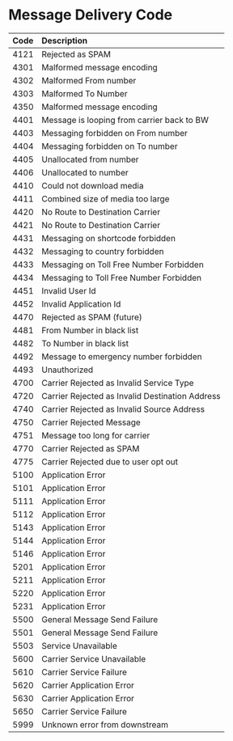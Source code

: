 # Message Delivery Code

| Code | Description                                     |
|:-----|:------------------------------------------------|
| 4121 | Rejected as SPAM                                |
| 4301 | Malformed message encoding                      |
| 4302 | Malformed From number                           |
| 4303 | Malformed To Number                             |
| 4350 | Malformed message encoding                      |
| 4401 | Message is looping from carrier back to BW      |
| 4403 | Messaging forbidden on From number              |
| 4404 | Messaging forbidden on To number                |
| 4405 | Unallocated from number                         |
| 4406 | Unallocated to number                           |
| 4410 | Could not download media                        |
| 4411 | Combined size of media too large                |
| 4420 | No Route to Destination Carrier                 |
| 4421 | No Route to Destination Carrier                 |
| 4431 | Messaging on shortcode forbidden                |
| 4432 | Messaging to country forbidden                  |
| 4433 | Messaging on Toll Free Number Forbidden         |
| 4434 | Messaging to Toll Free Number Forbidden         |
| 4451 | Invalid User Id                                 |
| 4452 | Invalid Application Id                          |
| 4470 | Rejected as SPAM (future)                       |
| 4481 | From Number in black list                       |
| 4482 | To Number in black list                         |
| 4492 | Message to emergency number forbidden           |
| 4493 | Unauthorized                                    |
| 4700 | Carrier Rejected as Invalid Service Type        |
| 4720 | Carrier Rejected as Invalid Destination Address |
| 4740 | Carrier Rejected as Invalid Source Address      |
| 4750 | Carrier Rejected Message                        |
| 4751 | Message too long for carrier                    |
| 4770 | Carrier Rejected as SPAM                        |
| 4775 | Carrier Rejected due to user opt out            |
| 5100 | Application Error                               |
| 5101 | Application Error                               |
| 5111 | Application Error                               |
| 5112 | Application Error                               |
| 5143 | Application Error                               |
| 5144 | Application Error                               |
| 5146 | Application Error                               |
| 5201 | Application Error                               |
| 5211 | Application Error                               |
| 5220 | Application Error                               |
| 5231 | Application Error                               |
| 5500 | General Message Send Failure                    |
| 5501 | General Message Send Failure                    |
| 5503 | Service Unavailable                             |
| 5600 | Carrier Service Unavailable                     |
| 5610 | Carrier Service Failure                         |
| 5620 | Carrier Application Error                       |
| 5630 | Carrier Application Error                       |
| 5650 | Carrier Service Failure                         |
| 5999 | Unknown error from downstream                   |

